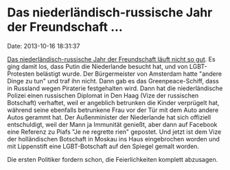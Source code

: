 Das niederländisch-russische Jahr der Freundschaft \...
=======================================================

Date: 2013-10-16 18:31:37

[Das niederländisch-russische Jahr der Freundschaft läuft nicht so
gut](http://www.nrc.nl/nieuws/2013/10/15/nederlandse-diplomaat-in-moskou-mishandeld/).
Es ging damit los, dass Putin die Niederlande besucht hat, und von
LGBT-Protesten belästigt wurde. Der Bürgermeister von Amsterdam hatte
\"andere Dinge zu tun\" und traf ihn nicht. Dann gab es das
Greenpeace-Schiff, dass in Russland wegen Piraterie festgehalten wird.
Dann hat die niederländische Polizei einen russischen Diplomat in Den
Haag (Vize der russischen Botschaft) verhaftet, weil er angeblich
betrunken die Kinder verprügelt hat, während seine ebenfalls betrunkene
Frau vor der Tür mit dem Auto andere Autos gerammt hat. Der
Außenminister der Niederlande hat sich offiziell entschuldigt, weil der
Mann ja Immunität genießt, aber dann auf Facebook eine Referenz zu Piafs
\"Je ne regrette rien\" gepostet. Und jetzt ist dem Vize der
holländischen Botschaft in Moskau ins Haus eingebrochen worden und mit
Lippenstift eine LGBT-Botschaft auf den Spiegel gemalt worden.

Die ersten Politiker fordern schon, die Feierlichkeiten komplett
abzusagen.
